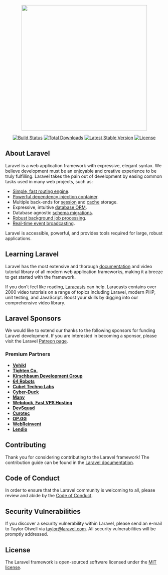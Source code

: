 <!--
curl -s https://laravel.build/umarche | bash
sail composer require barryvdh/laravel-debugbar
sail composer require laravel/breeze --dev
sail artisan breeze:install
sail npm install
sail npm run dev
sail php artisan migrate

down()を実行後にup()を実行
sail php artisan migrate:refresh --seed
全テーブル削除してup()を実行
sail php artisan migrate:fresh --seed

sail npm run watch


sail artisan make:controller ComponentTestController
sail artisan make:component TestClassBase
sail artisan make:controller LifeCycleTestController
sail php artisan view:clear
sail artisan make:provider SampleServiceProvider

sail artisan make:model Owner -m
sail artisan make:model Admin -m
sail artisan make:migration create_owner_password_resets
sail artisan make:migration create_admin_password_resets

sail artisan storage:link

sail artisan make:controller Admin/OwnersController --resource
sail artisan make:seeder AdminSeeder
sail artisan make:seeder OwnerSeeder
sail artisan db:seed

sail artisan vendor:publish --tag=laravel-pagination

sail artisan make:model Shop -m
sail artisan make:seed ShopSeeder

sail artisan tinker

sail artisan make:controller Owner/ShopController

sail artisan vendor:publish --tag=laravel-errors

sail composer require intervention/image

sail artisan make:request UploadImageRequest

mkdir app/Services
sail artisan make:model Image -m
sail artisan make:controller Owner/ImageController --resource

sail artisan make:seed ImageSeeder

sail artisan make:model PrimaryCategory -m
sail artisan make:model SecondaryCategory

sail artisan make:seed CategorySeeder

sail artisan make:model Product -m
sail artisan make:controller Owner/ProductController --resource

sail artisan make:seed ProductSeeder

sail artisan make:model Stock -m
sail artisan make:seed StockSeeder

npm install micromodal --save

sail artisan make:request ProductRequest
sail artisan make:seed UserSeeder
sail artisan make:controller User/ItemController

sail artisan config:clear
sail artisan make:factory ProductFactory --model=Product
sail artisan make:factory StockFactory --model=Stock

sail npm install swiper@6.7.0

sail artisan make:model Cart -m
sail artisan make:controller User/CartController

sail composer require stripe/stripe-php
-->

<p align="center"><a href="https://laravel.com" target="_blank"><img src="https://raw.githubusercontent.com/laravel/art/master/logo-lockup/5%20SVG/2%20CMYK/1%20Full%20Color/laravel-logolockup-cmyk-red.svg" width="400"></a></p>

<p align="center">
<a href="https://travis-ci.org/laravel/framework"><img src="https://travis-ci.org/laravel/framework.svg" alt="Build Status"></a>
<a href="https://packagist.org/packages/laravel/framework"><img src="https://img.shields.io/packagist/dt/laravel/framework" alt="Total Downloads"></a>
<a href="https://packagist.org/packages/laravel/framework"><img src="https://img.shields.io/packagist/v/laravel/framework" alt="Latest Stable Version"></a>
<a href="https://packagist.org/packages/laravel/framework"><img src="https://img.shields.io/packagist/l/laravel/framework" alt="License"></a>
</p>

## About Laravel

Laravel is a web application framework with expressive, elegant syntax. We believe development must be an enjoyable and creative experience to be truly fulfilling. Laravel takes the pain out of development by easing common tasks used in many web projects, such as:

- [Simple, fast routing engine](https://laravel.com/docs/routing).
- [Powerful dependency injection container](https://laravel.com/docs/container).
- Multiple back-ends for [session](https://laravel.com/docs/session) and [cache](https://laravel.com/docs/cache) storage.
- Expressive, intuitive [database ORM](https://laravel.com/docs/eloquent).
- Database agnostic [schema migrations](https://laravel.com/docs/migrations).
- [Robust background job processing](https://laravel.com/docs/queues).
- [Real-time event broadcasting](https://laravel.com/docs/broadcasting).

Laravel is accessible, powerful, and provides tools required for large, robust applications.

## Learning Laravel

Laravel has the most extensive and thorough [documentation](https://laravel.com/docs) and video tutorial library of all modern web application frameworks, making it a breeze to get started with the framework.

If you don't feel like reading, [Laracasts](https://laracasts.com) can help. Laracasts contains over 2000 video tutorials on a range of topics including Laravel, modern PHP, unit testing, and JavaScript. Boost your skills by digging into our comprehensive video library.

## Laravel Sponsors

We would like to extend our thanks to the following sponsors for funding Laravel development. If you are interested in becoming a sponsor, please visit the Laravel [Patreon page](https://patreon.com/taylorotwell).

### Premium Partners

- **[Vehikl](https://vehikl.com/)**
- **[Tighten Co.](https://tighten.co)**
- **[Kirschbaum Development Group](https://kirschbaumdevelopment.com)**
- **[64 Robots](https://64robots.com)**
- **[Cubet Techno Labs](https://cubettech.com)**
- **[Cyber-Duck](https://cyber-duck.co.uk)**
- **[Many](https://www.many.co.uk)**
- **[Webdock, Fast VPS Hosting](https://www.webdock.io/en)**
- **[DevSquad](https://devsquad.com)**
- **[Curotec](https://www.curotec.com/services/technologies/laravel/)**
- **[OP.GG](https://op.gg)**
- **[WebReinvent](https://webreinvent.com/?utm_source=laravel&utm_medium=github&utm_campaign=patreon-sponsors)**
- **[Lendio](https://lendio.com)**

## Contributing

Thank you for considering contributing to the Laravel framework! The contribution guide can be found in the [Laravel documentation](https://laravel.com/docs/contributions).

## Code of Conduct

In order to ensure that the Laravel community is welcoming to all, please review and abide by the [Code of Conduct](https://laravel.com/docs/contributions#code-of-conduct).

## Security Vulnerabilities

If you discover a security vulnerability within Laravel, please send an e-mail to Taylor Otwell via [taylor@laravel.com](mailto:taylor@laravel.com). All security vulnerabilities will be promptly addressed.

## License

The Laravel framework is open-sourced software licensed under the [MIT license](https://opensource.org/licenses/MIT).
